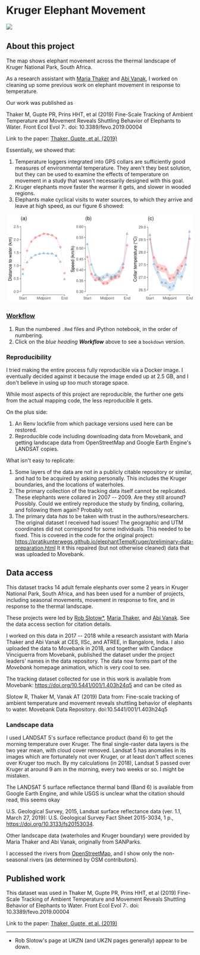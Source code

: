 
# Kruger Elephant Movement

![](https://github.com/pratikunterwegs/elemove/blob/master/figures/fig_map_wide_low_res.png)

## About this project

The map shows elephant movement across the thermal landscape of Kruger National Park, South Africa.

As a research assistant with [Maria Thaker](https://mariathaker.weebly.com/) and [Abi Vanak](https://www.atree.org/users/dr-abi-tamim-vanak), I worked on cleaning up some previous work on elephant movement in response to temperature.

Our work was published as

Thaker M, Gupte PR, Prins HHT, et al (2019) Fine-Scale Tracking of Ambient Temperature and Movement Reveals Shuttling Behavior of Elephants to Water. Front Ecol Evol 7:. doi: 10.3389/fevo.2019.00004

Link to the paper: [Thaker, Gupte, et al. (2019)](https://www.frontiersin.org/articles/10.3389/fevo.2019.00004/full)

Essentially, we showed that:

1. Temperature loggers integrated into GPS collars are sufficiently good measures of environmental temperature. They aren't they best solution, but they can be used to examine the effects of temperature on movement in a study that wasn't necessarily designed with this goal.
2. Kruger elephants move faster the warmer it gets, and slower in wooded regions.
3. Elephants make cyclical visits to water sources, to which they arrive and leave at high speed, as our figure 6 showed:

![](figures/fig_06_thaker_et_al_2019.png)


### [Workflow](https://pratikunterwegs.github.io/elemove/)

1. Run the numbered `.Rmd` files and iPython notebook, in the order of numbering.
2. Click on the *blue heading **Workflow*** above to see a `bookdown` version.

### Reproducibility

I tried making the entire process fully reproducible via a Docker image.
I eventually decided against it because the image ended up at 2.5 GB, and I don't believe in using up too much storage space.

While most aspects of this project are reproducible, the further one gets from the actual mapping code, the less reproducible it gets.

On the plus side:

1. An Renv lockfile from which package versions used here can be restored.
2. Reproducible code including downloading data from Movebank, and getting landscape data from OpenStreetMap and Google Earth Engine's LANDSAT copies.

What isn't easy to replicate:

1. Some layers of the data are not in a publicly citable repository or similar, and had to be acquired by asking personally. This includes the Kruger boundaries, and the locations of 
waterholes.
2. The primary collection of the tracking data itself cannot be replicated. These elephants were collared in 2007 -- 2009. Are they still around? Possibly. Could we entirely reproduce the study by finding, collaring, and following them again? Probably not. 
3. The primary data _has_ to be taken with trust in the authors/researchers. The original dataset I received had issues! The geographic and UTM coordinates did not correspond for some individuals. This needed to be fixed. This is covered in the code for the original project: https://pratikunterwegs.github.io/elephantTempKruger/preliminary-data-preparation.html
It it this repaired (but not otherwise cleaned) data that was uploaded to Movebank.

## Data access

This dataset tracks 14 adult female elephants over some 2 years in Kruger National Park, South Africa, and has been used for a number of projects, including seasonal movements, movement in response to fire, and in response to the thermal landscape.

These projects were led by [Rob Slotow*](https://www.ucl.ac.uk/biosciences/people/professor-rob-slotow), [Maria Thaker](https://mariathaker.weebly.com/), and [Abi Vanak](https://www.atree.org/users/dr-abi-tamim-vanak). See the data access section for citation details.

I worked on this data in 2017 -- 2018 while a research assistant with Maria Thaker and Abi Vanak at CES, IISc, and ATREE, in Bangalore, India.
I also uploaded the data to Movebank in 2018, and together with Candace Vinciguerra from Movebank, published the dataset under the project leaders' names in the data repository. The data now forms part of the _Movebank_ homepage animation, which is very cool to see.

The tracking dataset collected for use in this work is available from Movebank: https://doi.org/10.5441/001/1.403h24q5 and can be cited as

Slotow R, Thaker M, Vanak AT (2019) Data from: Fine-scale tracking of ambient temperature and movement reveals shuttling behavior of elephants to water. Movebank Data Repository. doi:10.5441/001/1.403h24q5

### Landscape data

I used LANDSAT 5's surface reflectance product (band 6) to get the morning temperature over Kruger. The final single-raster data layers is the two year mean, with cloud cover removed. Landsat 5 has anomalies in its images which are fortunately not over Kruger, or at least don't affect scenes over Kruger too much. By my calculations (in 2018), Landsat 5 passed over Kruger at around 9 am in the morning, every two weeks or so. I might be mistaken.

The LANDSAT 5 surface reflectance thermal band (Band 6) is available from Google Earth Engine, and while USGS is unclear what the citation should read, this seems okay

U.S. Geological Survey, 2015, Landsat surface reflectance data (ver. 1.1, March 27, 2019): U.S. Geological Survey Fact Sheet 2015-3034, 1 p., https://doi.org/10.3133/fs20153034.

Other landscape data (waterholes and Kruger boundary) were provided by Maria Thaker and Abi Vanak, originally from SANParks.

I accessed the rivers from [OpenStreetMap](https://www.openstreetmap.org), and I show only the non-seasonal rivers (as determined by OSM contributors).

## Published work

This dataset was used in Thaker M, Gupte PR, Prins HHT, et al (2019) Fine-Scale Tracking of Ambient Temperature and Movement Reveals Shuttling Behavior of Elephants to Water. Front Ecol Evol 7:. doi: 10.3389/fevo.2019.00004

Link to the paper: [Thaker, Gupte, et al. (2019)](https://www.frontiersin.org/articles/10.3389/fevo.2019.00004/full)

---

* Rob Slotow's page at UKZN (and UKZN pages generally) appear to be down.
